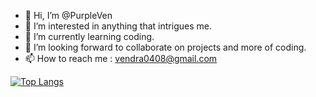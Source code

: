 - 👋 Hi, I’m @PurpleVen
- 👀 I’m interested in anything that intrigues me. 
- 🌱 I’m currently learning coding.
- 💞️ I’m looking forward to collaborate on projects and more of coding.
- 📫 How to reach me : vendra0408@gmail.com


<!--![Vendra's GitHub stats](https://github-readme-stats.vercel.app/api?username=PurpleVen)](https://github.com/PurpleVen/github-readme-stats)-->
<!--![Vendra's GitHub stats](https://github-readme-stats.vercel.app/api?username=PurpleVen&count_private=true)-->
<!--![Vendra's GitHub stats](https://github-readme-stats.vercel.app/api?username=PurpleVen&show_icons=true&theme=synthwave)-->
<!-- 

![Top Langs](https://github-readme-stats.vercel.app/api/top-langs/?username=PurpleVen&layout=Demo&theme=synthwave)](https://github.com/PurpleVen/github-readme-stats) -->

<!--![](https://komarev.com/ghpvc/?username=PurpleVen&color=f222ff&label=PROFILE+VIEWS)-->

[![Top Langs](https://github-readme-stats.vercel.app/api/top-langs/?username=PurpleVen&layout=compact&theme=synthwave)](https://github.com/PurpleVen/github-readme-stats)

<!---
PurpleVen/PurpleVen is a ✨ special ✨ repository because its `README.md` (this file) appears on your GitHub profile.
You can click the Preview link to take a look at your changes.
--->
